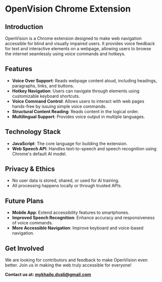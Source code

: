 # OpenVision Chrome Extension

## Introduction
OpenVision is a Chrome extension designed to make web navigation accessible for blind and visually impaired users. It provides voice feedback for text and interactive elements on a webpage, allowing users to browse the internet seamlessly using voice commands and hotkeys.

## Features
- **Voice Over Support**: Reads webpage content aloud, including headings, paragraphs, links, and buttons.
- **Hotkey Navigation**: Users can navigate through elements using customizable keyboard shortcuts.
- **Voice Command Control**: Allows users to interact with web pages hands-free by issuing simple voice commands.
- **Structural Content Reading**: Reads content in the logical order.
- **Multilingual Support**: Provides voice output in multiple languages.

## Technology Stack
- **JavaScript**: The core language for building the extension.
- **Web Speech API**: Handles text-to-speech and speech recognition using Chrome's default AI model.

## Privacy & Ethics
- No user data is stored, shared, or used for AI training.
- All processing happens locally or through trusted APIs.

## Future Plans
- **Mobile App**: Extend accessibility features to smartphones.
- **Improved Speech Recognition**: Enhance accuracy and responsiveness of voice commands.
- **More Accessible Navigation**: Improve keyboard and voice-based navigation.

## Get Involved
We are looking for contributors and feedback to make OpenVision even better. Join us in making the web truly accessible for everyone!

**Contact us at: mykhailo.dvali@gmail.com**


